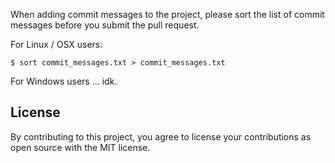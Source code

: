When adding commit messages to the project, please sort the list of commit messages before you submit the pull request.

For Linux / OSX users:

    $ sort commit_messages.txt > commit_messages.txt

For Windows users ... idk.

## License

By contributing to this project, you agree to license your contributions as open source with the MIT license.
